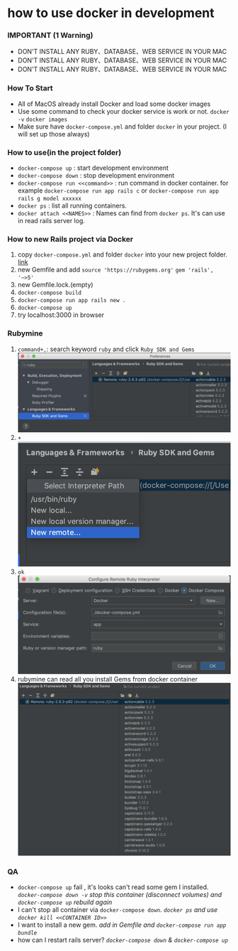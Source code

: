 # how to use docker in development

### IMPORTANT (1 Warning)
- DON'T INSTALL ANY RUBY、DATABASE、WEB SERVICE IN YOUR MAC
- DON'T INSTALL ANY RUBY、DATABASE、WEB SERVICE IN YOUR MAC
- DON'T INSTALL ANY RUBY、DATABASE、WEB SERVICE IN YOUR MAC

### How To Start
- All of MacOS already install Docker and load some docker images
- Use some command to check your docker service is work or not. `docker -v` `docker images`
- Make sure have `docker-compose.yml` and folder `docker` in your project. (I will set up those always)

### How to use(in the project folder)
- `docker-compose up` : start development environment
- `docker-compose down` : stop development environment
- `docker-compose run <<command>>` : run command in docker container. for example `docker-compose run app rails c` or `docker-compose run app rails g model xxxxxx`
- `docker ps` : list all running containers.
- `docker attach <<NAMES>>` : Names can find from `docker ps`. It's can use in read rails server log.

### How to new Rails project via Docker
1. copy `docker-compose.yml` and folder `docker` into your new project folder. [link](./basic-composer)
1. new Gemfile and add `source 'https://rubygems.org'` `gem 'rails', '~>5'`
1. new Gemfile.lock.(empty)
1. `docker-compose build`
1. `docker-compose run app rails new .`
1. `docker-compose up`
1. try localhost:3000 in browser

### Rubymine
1. `command+,`: search keyword `ruby` and click `Ruby SDK and Gems`
![Image of reubymine_1](./images/rubymine_1.png)
1. `+`
![Image of reubymine_2](./images/rubymine_2.png)
1. `ok`
![Image of reubymine_3](./images/rubymine_3.png)
1. rubymine can read all you install Gems from docker container
![Image of reubymine_4](./images/rubymine_4.png)


### QA
- `docker-compose up` fail , it's looks can't read some gem I installed. *`docker-compose down -v` stop this container (disconnect volumes) and `docker-compose up` rebuild again*
- I can't stop all container via `docker-compose down`. *`docker ps` and use `docker kill <<CONTAINER ID>>`*
- I want to install a new gem. *add in Gemfile and `docker-compose run app bundle`*
- how can I restart rails server? *`docker-compose down` & `docker-compose up`*